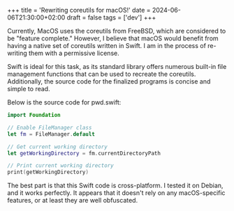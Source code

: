 +++
title = 'Rewriting coreutils for macOS!'
date = 2024-06-06T21:30:00+02:00
draft = false
tags = ['dev']
+++

Currently, MacOS uses the coreutils from FreeBSD, which are considered to be "feature complete." However, I believe that macOS would benefit from having a native set of coreutils written in Swift. I am in the process of re-writing them with a permissive license.

Swift is ideal for this task, as its standard library offers numerous built-in file management functions that can be used to recreate the coreutils. Additionally, the source code for the finalized programs is concise and simple to read.

Below is the source code for pwd.swift:

```swift
import Foundation

// Enable FileManager class
let fm = FileManager.default

// Get current working directory
let getWorkingDirectory = fm.currentDirectoryPath

// Print current working directory
print(getWorkingDirectory)
```

The best part is that this Swift code is cross-platform. I tested it on Debian, and it works perfectly. It appears that it doesn't rely on any macOS-specific features, or at least they are well obfuscated.